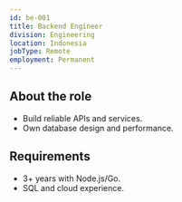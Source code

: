 ```yaml
---
id: be-001
title: Backend Engineer
division: Engineering
location: Indonesia
jobType: Remote
employment: Permanent
---
```


## About the role

- Build reliable APIs and services.
- Own database design and performance.

## Requirements

- 3+ years with Node.js/Go.
- SQL and cloud experience.


